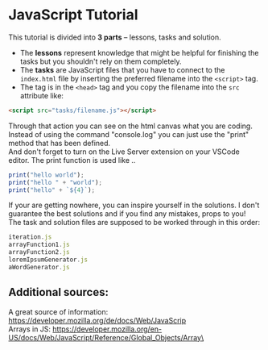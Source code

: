 # JavaScript Tutorial

This tutorial is divided into **3 parts** – lessons, tasks and solution.  

- The **lessons** represent knowledge that might be helpful for finishing the tasks but you shouldn't rely on them completely.  
- The **tasks** are JavaScript files that you have to connect to the `index.html` file by inserting the preferred filename into the `<script>` tag.
- The tag is in the `<head>` tag and you copy the filename into the `src` attribute like:

```html
<script src="tasks/filename.js"></script>
```

Through that action you can see on the html canvas what you are coding. Instead of using the command "console.log" you can just use the "print" method that has been defined.  
And don't forget to turn on the Live Server extension on your VSCode editor.
The print function is used like ..

```js
print("hello world");
print("hello " + "world");
print("hello" + `${4}`);
```

If your are getting nowhere, you can inspire yourself in the solutions. I don't guarantee the best solutions and if you find any mistakes, props to you!  
The task and solution files are supposed to be worked through in this order:

```js
iteration.js
arrayFunction1.js
arrayFunction2.js
loremIpsumGenerator.js
aWordGenerator.js
```

## Additional sources:
A great source of information: https://developer.mozilla.org/de/docs/Web/JavaScrip  
Arrays in JS: https://developer.mozilla.org/en-US/docs/Web/JavaScript/Reference/Global_Objects/Array\
